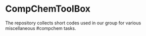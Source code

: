 # CompChemToolBox
The repository collects short codes used in our group for various miscellaneous #compchem tasks. 
